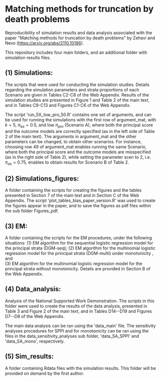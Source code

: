 Matching methods for truncation by death problems
================


Reproducibility of simulation results and data analysis associated with the paper "Matching methods for truncation by death problems" by Zehavi and Nevo (https://arxiv.org/abs/2110.10186).

This repository includes four main folders, and an additional folder with simulation results files.


(1) Simulations:
-----------------

The scripts that were used for conducting the simulation studies.
Details regarding the simulation parameters and strata proportions of each Scenario are given in Tables C2-C8 of the Web Appendix.
Results of the simulation studies are presented in Figure 1 and Table 2 of the main text, and in Tables C9-C13 and Figures C1-C6 of the Web Appendix.

The script 'run_5X_low_pro_50.R' contains one set of arguments, and can be used for running the simulations with the first row of argument_mat, with $k=5$, $\pi_{as} = 0.5$, and low $\pi_{pro}$ (Scenario A), where both the principal score and the outcome models are correctly specified (as in the left side of Table 2 of the main text).
The arguments in argument_mat and the other parameters can be changed, to obtain other scenarios.
For instance, choosing row 49 of argument_mat enables running the same Scenario,
where both the principal score and the outcome models are misspecified (as in the right side of Table 2), 
while setting the parameter scen to 2, i.e. $\pi_{as} = 0.75$, enables to obtain results for Scenario B of Table 2.


(2) Simulations_figures:
----------------------------------

A folder containing the scripts for creating the figures and the tables presented in Section 7 of the main text and in Section C of the Web Appendix.
The script 'plot_tables_bias_paper_version.R' was used to create the figures appear in the paper,
and to save the figures as pdf files within the sub folder Figures_pdf.

(3) EM:
----------------------------------

A folder containing the scripts for the EM procedures, under the following situations: 
(1) EM algorithm for the sequential logistic regression model for the principal strata (DGM-seq);
(2) EM algorithm for the multinomial logistic regression model for the principal strata (DGM-multi) under monotonicity , and  
(3) EM algorithm for the multinomial logistic regression model for the principal strata without monotonicity.
Details are provided in Section B of the Web Appendix.


(4) Data_analysis:
----------------------------------

Analysis of the National Supported Work Demonstration.
The scripts in this folder were used to create the results of the data analysis,
presented in Table 3 and Figure 2 of the main text, and in Tables D14--D19 and Figures D7--D8 of the Web Appendix.

The main data analysis can be ran using the 'data_main' file.
The sensitivity analyses procedures for SPPI and for monotonicity can be ran using the files in the data_sensitivity_analyses sub folder, 'data_SA_SPPI' and 'data_SA_mono', respectively.


(5) Sim_results:
----------------------------------
A folder containing Rdata files with the simulation results.
This folder will be provided on demand by the first author. 

 









